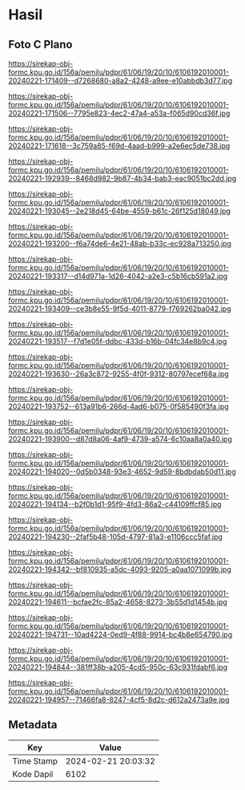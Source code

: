 # Hasil

## Foto C Plano

https://sirekap-obj-formc.kpu.go.id/156a/pemilu/pdpr/61/06/19/20/10/6106192010001-20240221-171409--d7268680-a8a2-4248-a9ee-e10abbdb3d77.jpg

https://sirekap-obj-formc.kpu.go.id/156a/pemilu/pdpr/61/06/19/20/10/6106192010001-20240221-171506--7795e823-4ec2-47a4-a53a-f065d90cd36f.jpg

https://sirekap-obj-formc.kpu.go.id/156a/pemilu/pdpr/61/06/19/20/10/6106192010001-20240221-171618--3c759a85-f69d-4aad-b999-a2e6ec5de738.jpg

https://sirekap-obj-formc.kpu.go.id/156a/pemilu/pdpr/61/06/19/20/10/6106192010001-20240221-192939--8468d982-9b87-4b34-bab3-eac9051bc2dd.jpg

https://sirekap-obj-formc.kpu.go.id/156a/pemilu/pdpr/61/06/19/20/10/6106192010001-20240221-193045--2e218d45-64be-4559-b61c-26f125d18049.jpg

https://sirekap-obj-formc.kpu.go.id/156a/pemilu/pdpr/61/06/19/20/10/6106192010001-20240221-193200--f6a74de6-4e21-48ab-b33c-ec928a713250.jpg

https://sirekap-obj-formc.kpu.go.id/156a/pemilu/pdpr/61/06/19/20/10/6106192010001-20240221-193317--d14d971a-1d26-4042-a2e3-c5b16cb591a2.jpg

https://sirekap-obj-formc.kpu.go.id/156a/pemilu/pdpr/61/06/19/20/10/6106192010001-20240221-193409--ce3b8e55-9f5d-4011-8779-f769262ba042.jpg

https://sirekap-obj-formc.kpu.go.id/156a/pemilu/pdpr/61/06/19/20/10/6106192010001-20240221-193517--f7d1e05f-ddbc-433d-b16b-04fc34e8b9c4.jpg

https://sirekap-obj-formc.kpu.go.id/156a/pemilu/pdpr/61/06/19/20/10/6106192010001-20240221-193630--26a3c872-9255-4f0f-9312-80797ecef68a.jpg

https://sirekap-obj-formc.kpu.go.id/156a/pemilu/pdpr/61/06/19/20/10/6106192010001-20240221-193752--613a91b6-266d-4ad6-b075-0f585490f3fa.jpg

https://sirekap-obj-formc.kpu.go.id/156a/pemilu/pdpr/61/06/19/20/10/6106192010001-20240221-193900--d87d8a06-4af9-4739-a574-6c10aa8a0a40.jpg

https://sirekap-obj-formc.kpu.go.id/156a/pemilu/pdpr/61/06/19/20/10/6106192010001-20240221-194020--0d5b0348-93e3-4652-9d59-8bdbdab50d11.jpg

https://sirekap-obj-formc.kpu.go.id/156a/pemilu/pdpr/61/06/19/20/10/6106192010001-20240221-194134--b2f0b1d1-95f9-4fd3-86a2-c44109ffcf85.jpg

https://sirekap-obj-formc.kpu.go.id/156a/pemilu/pdpr/61/06/19/20/10/6106192010001-20240221-194230--2faf5b48-105d-4797-81a3-e1106ccc5faf.jpg

https://sirekap-obj-formc.kpu.go.id/156a/pemilu/pdpr/61/06/19/20/10/6106192010001-20240221-194342--bf810935-a5dc-4093-9205-a0aa1071099b.jpg

https://sirekap-obj-formc.kpu.go.id/156a/pemilu/pdpr/61/06/19/20/10/6106192010001-20240221-194611--bcfae2fc-85a2-4658-8273-3b55d1d1454b.jpg

https://sirekap-obj-formc.kpu.go.id/156a/pemilu/pdpr/61/06/19/20/10/6106192010001-20240221-194731--10ad4224-0ed9-4f88-9914-bc4b8e654790.jpg

https://sirekap-obj-formc.kpu.go.id/156a/pemilu/pdpr/61/06/19/20/10/6106192010001-20240221-194844--381ff38b-a205-4cd5-950c-63c931fdabf6.jpg

https://sirekap-obj-formc.kpu.go.id/156a/pemilu/pdpr/61/06/19/20/10/6106192010001-20240221-194957--71466fa8-8247-4cf5-8d2c-d612a2473a9e.jpg


## Metadata

| Key        | Value               |
| ---------- | ------------------- |
| Time Stamp | 2024-02-21 20:03:32 |
| Kode Dapil | 6102                |



